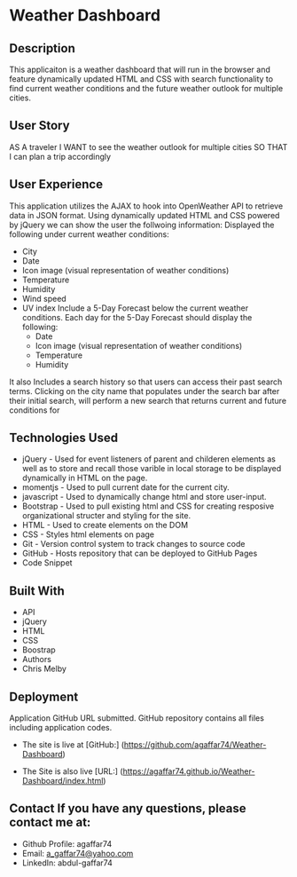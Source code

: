 # Weather Dashboard
## Description
This applicaiton is a weather dashboard that will run in the browser and feature dynamically updated HTML and CSS with search functionality to find current weather conditions and the future weather outlook for multiple cities. 

## User Story
AS A traveler
I WANT to see the weather outlook for multiple cities
SO THAT I can plan a trip accordingly

## User Experience
This application utilizes the AJAX to hook into OpenWeather API to retrieve data in JSON format. Using dynamically updated HTML and CSS powered by jQuery we can show the user the follwoing information: Displayed the following under current weather conditions:

* City
* Date
* Icon image (visual representation of weather conditions)
* Temperature
* Humidity
* Wind speed
* UV index Include a 5-Day Forecast below the current weather conditions. Each day for the 5-Day Forecast should display the following:
    * Date
    * Icon image (visual representation of weather conditions)
    * Temperature
    * Humidity

It also Includes a search history so that users can access their past search terms. Clicking on the city name that populates under the search bar after their initial search, will perform a new search that returns current and future conditions for


## Technologies Used
* jQuery - Used for event listeners of parent and childeren elements as well as to store and recall those varible in local storage to be displayed dynamically in HTML on the page.
* momentjs - Used to pull current date for the current city.
* javascript - Used to dynamically change html and store user-input.
* Bootstrap - Used to pull existing html and CSS for creating resposive organizational structer and styling for the site.
* HTML - Used to create elements on the DOM
* CSS - Styles html elements on page
* Git - Version control system to track changes to source code
* GitHub - Hosts repository that can be deployed to GitHub Pages
* Code Snippet


## Built With
* API
* jQuery
* HTML
* CSS
* Boostrap
* Authors
* Chris Melby

## Deployment
Application GitHub URL submitted. GitHub repository contains all files including application codes.

* The site is live at [GitHub:] (https://github.com/agaffar74/Weather-Dashboard)

* The Site is also live [URL:] (https://agaffar74.github.io/Weather-Dashboard/index.html)

## Contact If you have any questions, please contact me at:
* Github Profile: agaffar74
* Email: a_gaffar74@yahoo.com
* LinkedIn: abdul-gaffar74
